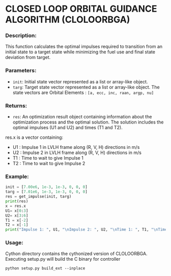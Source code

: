 # CLOSED LOOP ORBITAL GUIDANCE ALGORITHM (CLOLOORBGA)

### Description:
This function calculates the optimal impulses required to transition from an
initial state to a target state while minimizing the fuel use and final state
deviation from target.

### Parameters:
- `init`: Initial state vector represented as a list or array-like object.
- `targ`: Target state vector represented as a list or array-like object.
The state vectors are Orbital Elements : `[a, ecc, inc, raan, argp, nu]`

### Returns:
- `res`: An optimization result object containing information about the
optimization process and the optimal solution. The solution includes the optimal
impulses (U1 and U2) and times (T1 and T2).

res.x is a vector containing:
- U1 : Impulse 1 in LVLH frame along (R, V, H) directions in m/s
- U2 : Impulse 2 in LVLH frame along (R, V, H) directions in m/s
- T1 : Time to wait to give Impulse 1
- T2 : Time to wait to give Impulse 2

### Example:
```python
init = [7.00e6, 1e-3, 1e-3, 0, 0, 0]
targ = [7.01e6, 1e-3, 1e-3, 0, 0, 0]
res = get_impulse(init, targ)
print(res)
x = res.x
U1= x[0:3]
U2= x[3:6]
T1 = x[-2]
T2 = x[-1]
print("Impulse 1: ", U1, "\nImpulse 2: ", U2, "\nTime 1: ", T1, "\nTime 2: ", T2)
```

### Usage:

Cython directory contains the cythonized version of CLOLOORBGA. Executing
setup.py will build the C binary for controller

```
python setup.py build_ext --inplace
```
